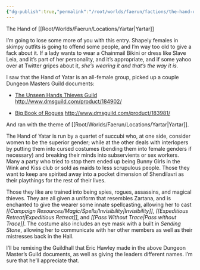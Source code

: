 ```yaml
---
{"dg-publish":true,"permalink":"/root/worlds/faerun/factions/the-hand-of-yartar/","tags":["Faerun"]}
---
```



The Hand of [[Root/Worlds/Faerun/Locations/Yartar\|Yartar]]

I’m going to lose some more of you with this entry. Shapely females in skimpy outfits is going to offend some people, and I’m way too old to give a fack about it. If a lady wants to wear a Chainmail Bikini or dress like Slave Leia, and it’s part of her personality, and it’s appropriate, and if some yahoo over at Twitter gripes about it, *she’s wearing it and that’s the way it is.*

I saw that the Hand of Yatar is an all-female group, picked up a couple Dungeon Masters Guild documents:

-   <u>The Unseen Hands Thieves Guild</u> <http://www.dmsguild.com/product/184902/>

-   <u>Big Book of Rogues</u> <http://www.dmsguild.com/product/183981/>

And ran with the theme of [[Root/Worlds/Faerun/Locations/Yartar\|Yartar]].

The Hand of Yatar is run by a quartet of succubi who, at one side, consider women to be the superior gender; while at the other deals with interlopers by putting them into cursed costumes (bending them into female genders if necessary) and breaking their minds into subservients or sex workers. Many a party who tried to stop them ended up being Bunny Girls in the Wink and Kiss club or sold as maids to less scrupulous people. Those they want to keep are spirited away into a pocket dimension of Shendilavri as their playthings for the rest of their lives.

Those they like are trained into being spies, rogues, assassins, and magical thieves. They are all given a uniform that resembles Zartana, and is enchanted to give the wearer some innate spellcasting, allowing her to cast *[[Campaign Resources/Magic/Spells/Invisibility\|Invisibility]]*, *[[Expeditious Retreat\|Expeditious Retreat]]*, and *[[Pass Without Trace\|Pass without Trace]]*. The costume also includes an eye mask with a built in *Sending Stone*, allowing her to communicate with her other members as well as their mistresses back in the Hall.

I’ll be remixing the Guildhall that Eric Hawley made in the above Dungeon Master’s Guild documents, as well as giving the leaders different names. I’m sure that he’ll appreciate that.
